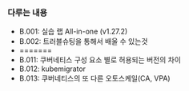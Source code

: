 ### 다루는 내용 
- B.001: 실습 랩 All-in-one (v1.27.2)
- B.002: 트러블슈팅을 통해서 배울 수 있는것 
- =======
- B.011: 쿠버네티스 구성 요소 별로 허용되는 버전의 차이
- B.012: kubemigrator
- B.013: 쿠버네티스의 또 다른 오토스케일(CA, VPA)


